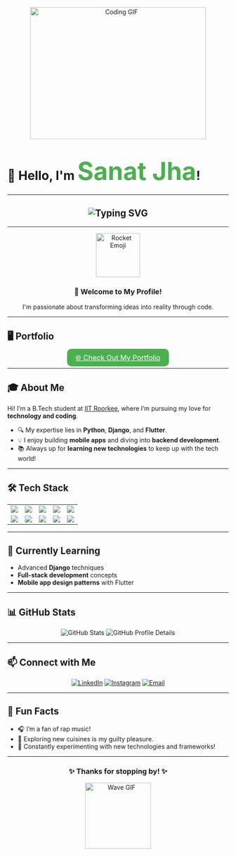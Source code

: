 <div align="center">
  <img src="https://media.giphy.com/media/juua9i2c2fA0AIp2iq/giphy.gif" width="400" height="300" alt="Coding GIF"/>
</div>

# 👋 Hello, I'm <span style="color: #4CAF50; font-size: 2em; font-weight: bold;">Sanat Jha</span>!  

---

<h2 align="center">
  <img src="https://readme-typing-svg.herokuapp.com?font=Fira+Code&weight=600&size=24&pause=1000&color=34F745&center=true&vCenter=true&width=435&lines=Full+Stack+Developer;Python+%7C+Django+Enthusiast;Flutter+%7C+Mobile+App+Dev;Always+Learning+%26+Exploring" alt="Typing SVG" />
</h2>

---

<div align="center">
  <img src="https://media.giphy.com/media/xT9IgzoKnwFNmISR8I/giphy.gif" width="100" height="100" alt="Rocket Emoji"/>
  <h3>🚀 Welcome to My Profile!</h3>
  <p>I'm passionate about transforming ideas into reality through code.</p>
</div>

---

## 🖥️ **Portfolio**
<div align="center">
  <a href="https://sanatjha.me" style="background-color: #4CAF50; color: white; padding: 10px 20px; font-size: 16px; border: none; border-radius: 10px; cursor: pointer; animation: pulse 2s infinite;">
      🌐 Check Out My Portfolio
  </a>
  <style>
  @keyframes pulse {
    0%, 100% {
      transform: scale(1);
    }
    50% {
      transform: scale(1.1);
    }
  }
</style>
</div>


---

## 🎓 **About Me**
Hi! I’m a B.Tech student at [IIT Roorkee](https://www.iitr.ac.in), where I’m pursuing my love for **technology and coding**.  
- 🔍 My expertise lies in **Python**, **Django**, and **Flutter**.  
- 💡 I enjoy building **mobile apps** and diving into **backend development**.  
- 📚 Always up for **learning new technologies** to keep up with the tech world!  

---

## 🛠️ **Tech Stack**
<table align="center">
  <tr>
    <td><img src="https://img.shields.io/badge/-Python-3776AB?style=for-the-badge&logo=python&logoColor=white" /></td>
    <td><img src="https://img.shields.io/badge/-Django-092E20?style=for-the-badge&logo=django&logoColor=white" /></td>
    <td><img src="https://img.shields.io/badge/-Flutter-02569B?style=for-the-badge&logo=flutter&logoColor=white" /></td>
    <td><img src="https://img.shields.io/badge/-HTML5-E34F26?style=for-the-badge&logo=html5&logoColor=white" /></td>
    <td><img src="https://img.shields.io/badge/-CSS3-1572B6?style=for-the-badge&logo=css3&logoColor=white" /></td>
  </tr>
  <tr>
    <td><img src="https://img.shields.io/badge/-C%2B%2B-00599C?style=for-the-badge&logo=cplusplus&logoColor=white" /></td>
    <td><img src="https://img.shields.io/badge/-C-A8B9CC?style=for-the-badge&logo=c&logoColor=white" /></td>
    <td><img src="https://img.shields.io/badge/-Dart-0175C2?style=for-the-badge&logo=dart&logoColor=white" /></td>
    <td><img src="https://img.shields.io/badge/-Git-F05032?style=for-the-badge&logo=git&logoColor=white" /></td>
    <td><img src="https://img.shields.io/badge/-VS%20Code-007ACC?style=for-the-badge&logo=visualstudiocode&logoColor=white" /></td>
  </tr>
</table>

---

## 🌱 **Currently Learning**
- Advanced **Django** techniques  
- **Full-stack development** concepts  
- **Mobile app design patterns** with Flutter  

---

## 📊 **GitHub Stats**
<div align="center">
  <img src="https://github-readme-stats.vercel.app/api?username=Sanat-Jha&show_icons=true&hide_border=true&count_private=true&theme=radical" alt="GitHub Stats"/>
  <img src="https://github-profile-summary-cards.vercel.app/api/cards/profile-details?username=Sanat-Jha&theme=radical" alt="GitHub Profile Details"/>
</div>

---

## 📫 **Connect with Me**
<div align="center">
  <a href="https://www.linkedin.com/in/sanatjha4/"><img src="https://img.shields.io/badge/LinkedIn-0A66C2?style=for-the-badge&logo=linkedin&logoColor=white" alt="LinkedIn"></a>
  <a href="https://www.instagram.com/sanatjha4"><img src="https://img.shields.io/badge/Instagram-E4405F?style=for-the-badge&logo=instagram&logoColor=white" alt="Instagram"></a>
  <a href="mailto:sanatjha4@gmail.com"><img src="https://img.shields.io/badge/Email-D14836?style=for-the-badge&logo=gmail&logoColor=white" alt="Email"></a>
</div>

---

## 🎉 **Fun Facts**
- 🎧 I’m a fan of rap music!  
- 🍴 Exploring new cuisines is my guilty pleasure.  
- 🔧 Constantly experimenting with new technologies and frameworks!  

---

<div align="center">
  <h3>✨ Thanks for stopping by! ✨</h3>
  <img src="https://media.giphy.com/media/ZVik7pBtu9dNS/giphy.gif" width="150" height="150" alt="Wave GIF"/>
</div>
